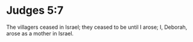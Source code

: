# Judges 5:7

The villagers ceased in Israel; they ceased to be until I arose; I, Deborah, arose as a mother in Israel.
